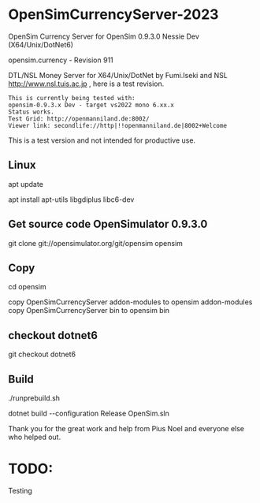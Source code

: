 # OpenSimCurrencyServer-2023
OpenSim Currency Server for OpenSim 0.9.3.0 Nessie Dev (X64/Unix/DotNet6)

opensim.currency - Revision 911

DTL/NSL Money Server for X64/Unix/DotNet by Fumi.Iseki and NSL http://www.nsl.tuis.ac.jp , here is a test revision.

    This is currently being tested with:
    opensim-0.9.3.x Dev - target vs2022 mono 6.xx.x
    Status works.
    Test Grid: http://openmanniland.de:8002/
    Viewer link: secondlife://http|!!openmanniland.de|8002+Welcome

This is a test version and not intended for productive use.

## Linux
apt update

apt install apt-utils libgdiplus libc6-dev

## Get source code OpenSimulator 0.9.3.0
git clone git://opensimulator.org/git/opensim opensim

## Copy
cd opensim

copy OpenSimCurrencyServer addon-modules to opensim addon-modules
copy OpenSimCurrencyServer bin to opensim bin

## checkout dotnet6
git checkout dotnet6

## Build
./runprebuild.sh

dotnet build --configuration Release OpenSim.sln

Thank you for the great work and help from Pius Noel and everyone else who helped out.

# TODO:
Testing
